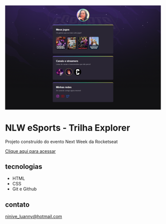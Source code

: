 ![preview](./.github/preview.png.png)

# NLW eSports - Trilha Explorer

Projeto construído do evento Next Week da Rocketseat

[Clique aqui para acessar](https://ninivel.github.io/nlw-esports)

## tecnologias

- HTML
- CSS
- Git e Github

## contato

ninive_luanny@hotmail.com